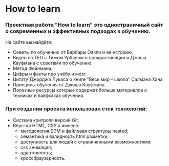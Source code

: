 # **How to learn**
### Проектная работа "How to learn" это одностраничный сайт о современных и эффективных подходах к обучению. 
На сайте вы найдёте:
- Cоветы по обучению от Барбары Оакли и её историю.
- Видео на TED с Тимом Урбаном о прокрастинации и Джоша Кауфмана с советами по обучению.
- Метод Фейнмана.
- Цифры и факты про учёбу и мозг.
- Цитату Джорджа Лукаса о книге "Весь мир - школа" Салмана Хана.
- Принципы обучения от Джоша Кауфмана.
- Полезные ресурсы которые содержат больше материалов о техниках и лайфхаках обучения.

### При создании проекта использован стек технологий:
- Система контроля версий Git.
- Вёрстка HTML, CSS а имеено:   
  - методология БЭМ и файловая структуры nested;
  - семантика и валидность html разметки;
  - доступность для людей с ограниченными возможностями;
  - css анимация;
  - адаптивность;
  - кроссбраузерность.
